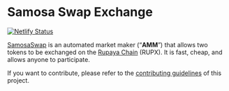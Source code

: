 #  Samosa Swap Exchange

[![Netlify Status](https://api.netlify.com/api/v1/badges/c6ef7e73-4a84-410d-83b0-b89326787dff/deploy-status)](https://app.netlify.com/sites/swap-master/deploys)

[SamosaSwap](https://samosaswap.rupx.io/) is an automated market maker (“**AMM**”) that allows two tokens to be exchanged on the [Rupaya Chain](https://www.rupx.io) (RUPX). It is fast, cheap, and allows anyone to participate.

If you want to contribute, please refer to the [contributing guidelines](./CONTRIBUTING.md) of this project.
